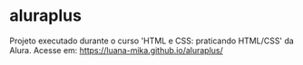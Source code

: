 # aluraplus
Projeto executado durante o curso 'HTML e CSS: praticando HTML/CSS' da Alura.
Acesse em: https://luana-mika.github.io/aluraplus/
